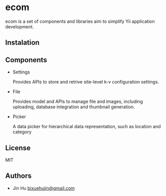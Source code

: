 # ecom

ecom is a set of components and libraries aim to simplify Yii application development.

## Instalation



## Components

* Settings

  Provides APIs to store and retrive site-level k-v configuration settings.

* File

  Provides model and APIs to manage file and images, including uploading, database integration and 
  thumbnail generation.

* Picker

  A data picker for hierarchical data representation, such as location and category


## License

  MIT 

## Authors

* Jin Hu <bixuehujin@gmail.com>
